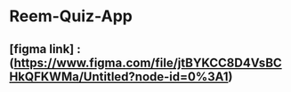 # Reem-Quiz-App

## [figma link] :(https://www.figma.com/file/jtBYKCC8D4VsBCHkQFKWMa/Untitled?node-id=0%3A1)